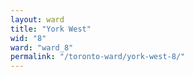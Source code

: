 ```yaml
---
layout: ward
title: "York West"
wid: "8"
ward: "ward_8"
permalink: "/toronto-ward/york-west-8/"
---
```


